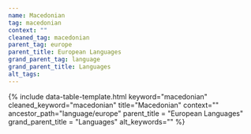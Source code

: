```yaml
---
name: Macedonian
tag: macedonian
context: ""
cleaned_tag: macedonian
parent_tag: europe
parent_title: European Languages
grand_parent_tag: language
grand_parent_title: Languages
alt_tags: 
---
```


{% include data-table-template.html 
  keyword="macedonian" 
  cleaned_keyword="macedonian" 
  title="Macedonian"
  context=""
  ancestor_path="language/europe" 
  parent_title = "European Languages"
  grand_parent_title = "Languages"
  alt_keywords=""
%}

